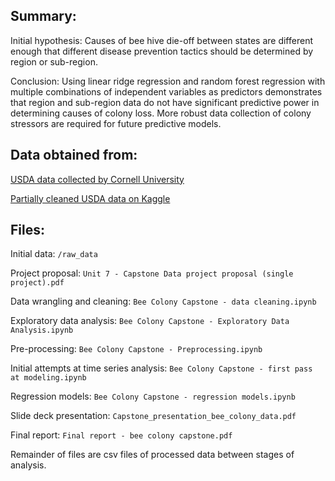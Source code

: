 ## Summary: 

Initial hypothesis: Causes of bee hive die-off between states are different enough that different disease prevention tactics should be determined by region or sub-region.

Conclusion: Using linear ridge regression and random forest regression with multiple combinations of independent variables as predictors demonstrates that region and sub-region data do not have significant predictive power in determining causes of colony loss. More robust data collection of colony stressors are required for future predictive models.  

## Data obtained from:

[USDA data collected by Cornell University](https://usda.library.cornell.edu/concern/publications/rn301137d?locale=en)

[Partially cleaned USDA data on Kaggle](https://www.kaggle.com/ellies15/bee-colony-data-cleaning-usda-data)

## Files:

Initial data: `/raw_data`

Project proposal: `Unit 7 - Capstone Data project proposal (single project).pdf`

Data wrangling and cleaning: `Bee Colony Capstone - data cleaning.ipynb`

Exploratory data analysis: `Bee Colony Capstone - Exploratory Data Analysis.ipynb`

Pre-processing: `Bee Colony Capstone - Preprocessing.ipynb`

Initial attempts at time series analysis: `Bee Colony Capstone - first pass at modeling.ipynb`

Regression models: `Bee Colony Capstone - regression models.ipynb`

Slide deck presentation: `Capstone_presentation_bee_colony_data.pdf`

Final report: `Final report - bee colony capstone.pdf`

Remainder of files are csv files of processed data between stages of analysis.